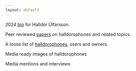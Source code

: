 ```yaml
---
layout: default
---
```


2024 [bio](./bio.md) for Halldór Úlfarsson.

Peer reviewed [papers](./publications.md) on halldorophones and related topics.

A loose list of [halldorophones](./instruments.md), users and owners.

Media ready images of halldorophones

Media mentions and interviews
